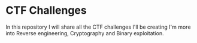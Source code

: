 # CTF Challenges 
In this repository I will share all the CTF challenges I'll be creating I'm more into Reverse engineering, Cryptography and Binary exploitation.
